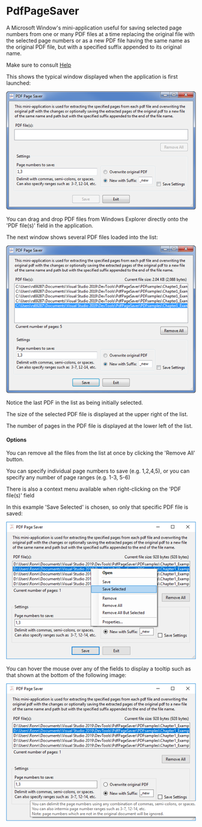 # PdfPageSaver

A Microsoft Window's mini-application useful for saving selected page numbers from one or 
many PDF files at a time replacing the original file with the selected page numbers or as 
a new PDF file having the same name as the original PDF file, but with a specified suffix 
appended to its original name.

Make sure to consult [Help](https://sokooltools.github.io/PdfPageSaver/Help/help.htm)

This shows the typical window displayed when the application is first launched:

![Image1](Images/image1.png)

You can drag and drop PDF files from Windows Explorer directly onto the 'PDF file(s)' field 
in the application.

The next window shows several PDF files loaded into the list:

![Image2](Images/image2.png)

Notice the last PDF in the list as being initially selected. 

The size of the selected PDF file is displayed at the upper right of the list.

The number of pages in the PDF file is displayed at the lower left of the list.


#### Options

You can remove all the files from the list at once by clicking the 'Remove All' button.

You can specify individual page numbers to save (e.g. 1,2,4,5), 
or you can specify any number of page ranges (e.g. 1-3, 5-6)

There is also a context menu available when right-clicking on the 'PDF file(s)' field

In this example 'Save Selected' is chosen, so only that specific PDF file is saved:

![Image3](Images/image3.png)


You can hover the mouse over any of the fields to display a tooltip such as that 
shown at the bottom of the following image:

![Image4](Images/image4.png)
